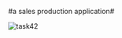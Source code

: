 #a sales production application#

![task42](https://github.com/user-attachments/assets/39f2f447-af9a-4279-a9a8-dea49493d4a9)
